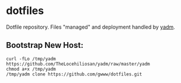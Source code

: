 # dotfiles

Dotfile repository. Files "managed" and deployment handled by [yadm](https://github.com/TheLocehiliosan/yadm).

## Bootstrap New Host:

```
curl -fLo /tmp/yadm https://github.com/TheLocehiliosan/yadm/raw/master/yadm
chmod a+x /tmp/yadm
/tmp/yadm clone https://github.com/gwww/dotfiles.git
```
